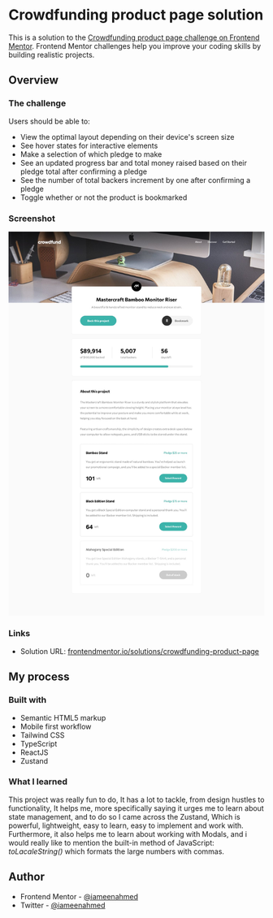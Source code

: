 # Crowdfunding product page solution

This is a solution to the [Crowdfunding product page challenge on Frontend Mentor](https://www.frontendmentor.io/challenges/crowdfunding-product-page-7uvcZe7ZR). Frontend Mentor challenges help you improve your coding skills by building realistic projects.

## Overview

### The challenge

Users should be able to:

- View the optimal layout depending on their device's screen size
- See hover states for interactive elements
- Make a selection of which pledge to make
- See an updated progress bar and total money raised based on their pledge total after confirming a pledge
- See the number of total backers increment by one after confirming a pledge
- Toggle whether or not the product is bookmarked

### Screenshot

![Desktop Design](design/desktop-design.jpg)

### Links

- Solution URL: [frontendmentor.io/solutions/crowdfunding-product-page](https://www.frontendmentor.io/solutions/cowdfunding-product-page-using-reactjs-and-zustand-deCTGv_TGq)

## My process

### Built with

- Semantic HTML5 markup
- Mobile first workflow
- Tailwind CSS
- TypeScript
- ReactJS
- Zustand

### What I learned

This project was really fun to do, It has a lot to tackle, from design hustles to functionality, It helps me, more specifically saying it urges me to learn about state management, and to do so I came across the Zustand, Which is powerful, lightweight, easy to learn, easy to implement and work with. Furthermore, it also helps me to learn about working with Modals, and i would really like to mention the built-in method of JavaScript: _toLacaleString()_ which formats the large numbers with commas.

## Author

- Frontend Mentor - [@iameenahmed](https://www.frontendmentor.io/profile/iameenahmed)
- Twitter - [@iameenahmed](https://www.twitter.com/iameenahmed)
